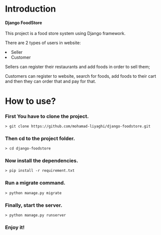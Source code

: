 <h1>Introduction</h1>
<h4>Django FoodStore</h4>

<p>This project is a food store system using Django framework.</p>
<p>There are 2 types of users in website:</p>
<li>Seller</li>
<li>Customer</li>

<p>Sellers can register their restaurants and add foods in order to sell them;</p>
<p>Customers can register to website,  search for foods, add foods to their cart and then they can order that
and pay for that.</p>

<h1>How to use?</h1>
<h3>First You have to clone the project.</h3>

```
> git clone https://github.com/mohamad-liyaghi/django-foodstore.git
```

<h3>Then cd to the project folder.</h3>

```
> cd django-foodstore
```

<h3>Now install the dependencies.</h3>

```
> pip install -r requirement.txt
```

<h3>Run a migrate command.</h3>

```
> python manage.py migrate
```

<h3>Finally, start the server.</h3>

```
> python manage.py runserver
```

<h3>Enjoy it!</h3>
